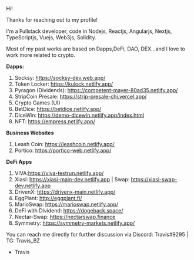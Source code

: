 Hi!

Thanks for reaching out to my profile!

I'm a Fullstack developer, code in Nodejs, Reactjs, Angularjs, Nextjs, TypeScriptjs, Vuejs, Web3js, Solidity.

Most of my past works are based on Dapps,DeFi, DAO, DEX...and I love to work more related to crypto.

**Dapps:**
1. Socksy: https://socksy-dev.web.app/
2. Token Locker: https://kulock.netlify.app/
3. Pyragon (Dividends): https://competent-mayer-80ad35.netlify.app/
4. StripCoin Presale: https://strip-presale-chi.vercel.app/
5. Crypto Games (UI)
6. BetDice: https://betdice.netlify.app/
7. DiceWin: https://demo-dicewin.netlify.app/index.html
8. NFT: https://empress.netlify.app/

**Business Websites**
1. Leash Coin: https://leashcoin.netlify.app/
2. Portico: https://portico-web.netlify.app/

**DeFi Apps**
1. VIVA:https://viva-testrun.netlify.app/
2. Xiasi: https://xiasi-main-dev.netlify.app | Swap: https://xiasi-swap-dev.netlify.app
3. DrivenX: https://drivenx-main.netlify.app/
4. EggPlant: http://eggplant.fi/
5. MarioSwap: https://marioswap.netlify.app/
6. DeFi with Dividend: https://dogeback.space/
7. Nectar-Swap: https://nectarswap.finance
8. Symmetry: https://symmetry-markets.netlify.app/

You can reach me directly for further discussion via Discord: Travis#9295 |  TG: Travis_BZ

- Travis

